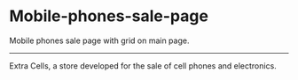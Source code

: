 # Mobile-phones-sale-page
Mobile phones sale page with grid on main page.
<hr>

Extra Cells, a store developed for the sale of cell phones and electronics.
